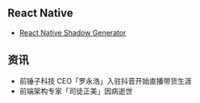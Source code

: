 ## React Native 

- [React Native Shadow Generator](https://ethercreative.github.io/react-native-shadow-generator/)

## 资讯

- 前锤子科技 CEO「罗永浩」入驻抖音开始直播带货生涯
- 前端架构专家「司徒正美」因病逝世